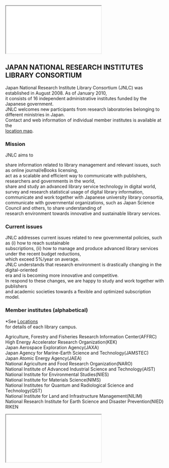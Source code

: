 <iframe src="/test/header.html"></iframe>

## JAPAN NATIONAL RESEARCH INSTITUTES LIBRARY CONSORTIUM
Japan National Research Institute Library Consortium (JNLC) was established in August 2008. As of January 2010,  
it consists of 16 independent administrative institutes funded by the Japanese government.  
JNLC welcomes new participants from research laboratories belonging to different ministries in Japan.  
Contact and web information of individual member institutes is available at the  
[location map](https://github.com/L-shintaro/test/blob/master/location.md).

### Mission
JNLC aims to

share information related to library management and relevant issues, such as online journal/eBooks licensing,  
act as a scalable and efficient way to communicate with publishers, researchers and governments in the world,  
share and study an advanced library service technology in digital world,  
survey and research statistical usage of digital library information,  
communicate and work together with Japanese university library consortia,  
communicate with governmental organizations, such as Japan Science Council and others, to share understanding of  
research environment towards innovative and sustainable library services.

### Current issues
JNLC addresses current issues related to new governmental policies, such as (i) how to reach sustainable  
subscriptions, (ii) how to manage and produce advanced library services under the recent budget reductions,  
which exceed 5%/year on average.  
JNLC understands that research environment is drastically changing in the digital-oriented  
era and is becoming more innovative and competitive.  
In respond to these changes, we are happy to study and work together with publishers  
and academic societies towards a flexible and optimized subscription model.

### Member institutes (alphabetical)
*See [Locations](https://github.com/L-shintaro/test/blob/master/location.md)  
for details of each library campus.

Agriculture, Forestry and Fisheries Research Information Center(AFFRC)  
High Energy Accelerator Research Organization(KEK)  
Japan Aerospace Exploration Agency(JAXA)  
Japan Agency for Marine-Earth Science and Technology(JAMSTEC)  
Japan Atomic Energy Agency(JAEA)  
National Agriculture and Food Research Organization(NARO)  
National Institute of Advanced Industrial Science and Technology(AIST)  
National Institute for Environmental Studies(NIES)  
National Institute for Materials Science(NIMS)  
National Institutes for Quantum and Radiological Science and Technology(QST)  
National Institute for Land and Infrastructure Management(NILIM)  
National Research Institute for Earth Science and Disaster Prevention(NIED)  
RIKEN  

<iframe src="/test/footer.html"></iframe>
